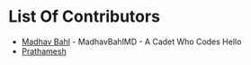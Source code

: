 # List Of Contributors

- [Madhav Bahl](https://github.com/MadhavBahlMD) - MadhavBahlMD - A Cadet Who Codes
Hello
- [Prathamesh](https://github.com/Prathamesh99)
